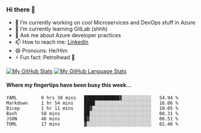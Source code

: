 ### Hi there 👋

- 🔭 I’m currently working on cool Microservices and DevOps stuff in Azure
- 🌱 I’m currently learning GitLab (shhh)
- 💬 Ask me about Azure developer practices
- 📫 How to reach me: [LinkedIn](https://www.linkedin.com/in/gordonbyers/)
- 😄 Pronouns: He/Him 
- ⚡ Fun fact: Petrolhead 🚙

[![My GitHub Stats](https://github-readme-stats.vercel.app/api/?username=gordonby&count_private=true&theme=tokyonight&showicons=true)]()
[![My GitHub Language Stats](https://github-readme-stats.vercel.app/api/top-langs/?username=gordonby&langs_count=5&theme=tokyonight)]()

#### Where my fingertips have been busy this week... 
<!--START_SECTION:waka-->

```text
YAML         6 hrs 30 mins   █████████████▓░░░░░░░░░░░   54.94 %
Markdown     1 hr 54 mins    ████░░░░░░░░░░░░░░░░░░░░░   16.06 %
Bicep        1 hr 11 mins    ██▓░░░░░░░░░░░░░░░░░░░░░░   10.05 %
Bash         58 mins         ██░░░░░░░░░░░░░░░░░░░░░░░   08.31 %
JSON         46 mins         █▓░░░░░░░░░░░░░░░░░░░░░░░   06.51 %
TOML         17 mins         ▓░░░░░░░░░░░░░░░░░░░░░░░░   02.46 %
```

<!--END_SECTION:waka-->
